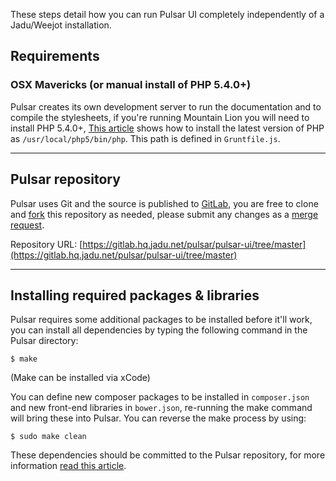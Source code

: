 These steps detail how you can run Pulsar UI completely independently of a Jadu/Weejot installation.

## Requirements

### OSX Mavericks (or manual install of PHP 5.4.0+)

Pulsar creates its own development server to run the documentation and to compile the stylesheets, if you're running Mountain Lion you will need to install PHP 5.4.0+, [This article](http://php-osx.liip.ch) shows how to install the latest version of PHP as `/usr/local/php5/bin/php`. This path is defined in `Gruntfile.js`.

----

## Pulsar repository

Pulsar uses Git and the source is published to [GitLab](https://gitlab.hq.jadu.net), you are free to clone and [fork](https://gitlab.hq.jadu.net/pulsar/pulsar-ui/fork) this repository as needed, please submit any changes as a [merge request](https://gitlab.hq.jadu.net/pulsar/pulsar-ui/merge_requests).

Repository URL: [https://gitlab.hq.jadu.net/pulsar/pulsar-ui/tree/master](https://gitlab.hq.jadu.net/pulsar/pulsar-ui/tree/master)

----

## Installing required packages & libraries

Pulsar requires some additional packages to be installed before it'll work, you can install all dependencies by typing the following command in the Pulsar directory:

    $ make

(Make can be installed via xCode)

You can define new composer packages to be installed in `composer.json` and new front-end libraries in `bower.json`, re-running the make command will bring these into Pulsar. You can reverse the make process by using:

    $ sudo make clean

These dependencies should be committed to the Pulsar repository, for more information [read this article](http://addyosmani.com/blog/checking-in-front-end-dependencies/).